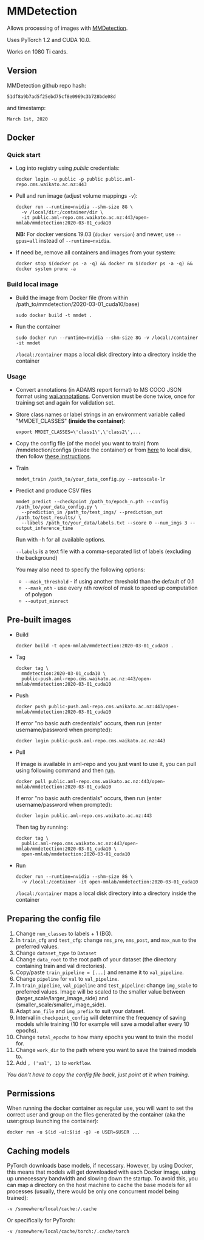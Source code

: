# MMDetection

Allows processing of images with [MMDetection](https://github.com/open-mmlab/mmdetection).

Uses PyTorch 1.2 and CUDA 10.0.

Works on 1080 Ti cards. 

## Version

MMDetection github repo hash:

```
51df8a9b7ad5f25ebd75cf8e0969c3b728bde08d
```

and timestamp:

```
March 1st, 2020
```

## Docker

### Quick start

* Log into registry using *public* credentials:

  ```commandline
  docker login -u public -p public public.aml-repo.cms.waikato.ac.nz:443 
  ```

* Pull and run image (adjust volume mappings `-v`):

  ```commandline
  docker run --runtime=nvidia --shm-size 8G \
    -v /local/dir:/container/dir \
    -it public.aml-repo.cms.waikato.ac.nz:443/open-mmlab/mmdetection:2020-03-01_cuda10
  ```

  **NB:** For docker versions 19.03 (`docker version`) and newer, use `--gpus=all` instead of `--runtime=nvidia`.

* If need be, remove all containers and images from your system:

  ```commandline
  docker stop $(docker ps -a -q) && docker rm $(docker ps -a -q) && docker system prune -a
  ```

### Build local image

* Build the image from Docker file (from within /path_to/mmdetection/2020-03-01_cuda10/base)

  ```commandline
  sudo docker build -t mmdet .
  ```
  
* Run the container

  ```commandline
  sudo docker run --runtime=nvidia --shm-size 8G -v /local:/container -it mmdet
  ```
  `/local:/container` maps a local disk directory into a directory inside the container

### Usage

* Convert annotations (in ADAMS report format) to MS COCO JSON format using 
  [wai.annotations](https://github.com/waikato-ufdl/wai-annotations). 
  Conversion must be done twice, once for training set and again for validation set.
  
* Store class names or label strings in an environment variable called "MMDET_CLASSES" **(inside the container)**:

  ```commandline
  export MMDET_CLASSES=\'class1\',\'class2\',...
  ```

* Copy the config file (of the model you want to train) from /mmdetection/configs (inside the container) or 
  from [here](https://github.com/open-mmlab/mmdetection/tree/b7894cbdcbe114e3e9efdd1a6a229419a552c807/configs) 
  to local disk, then follow [these instructions](#config).

* Train

  ```commandline
  mmdet_train /path_to/your_data_config.py --autoscale-lr
  ```

* Predict and produce CSV files

  ```commandline
  mmdet_predict --checkpoint /path_to/epoch_n.pth --config /path_to/your_data_config.py \
    --prediction_in /path_to/test_imgs/ --prediction_out /path_to/test_results/ \
    --labels /path_to/your_data/labels.txt --score 0 --num_imgs 3 --output_inference_time
  ```
  Run with -h for all available options.

  `--labels` is a text file with a comma-separated list of labels (excluding the background)

  You may also need to specify the following options:

  * `--mask_threshold` - if using another threshold than the default of 0.1
  * `--mask_nth` - use every nth row/col of mask to speed up computation of polygon
  * `--output_minrect`

## Pre-built images

* Build

  ```commandline
  docker build -t open-mmlab/mmdetection:2020-03-01_cuda10 .
  ```
  
* Tag

  ```commandline
  docker tag \
    mmdetection:2020-03-01_cuda10 \
    public-push.aml-repo.cms.waikato.ac.nz:443/open-mmlab/mmdetection:2020-03-01_cuda10
  ```
  
* Push

  ```commandline
  docker push public-push.aml-repo.cms.waikato.ac.nz:443/open-mmlab/mmdetection:2020-03-01_cuda10
  ```
  If error "no basic auth credentials" occurs, then run (enter username/password when prompted):
  
  ```commandline
  docker login public-push.aml-repo.cms.waikato.ac.nz:443
  ```
  
* Pull

  If image is available in aml-repo and you just want to use it, you can pull using following command and then [run](#run).

  ```commandline
  docker pull public.aml-repo.cms.waikato.ac.nz:443/open-mmlab/mmdetection:2020-03-01_cuda10
  ```
  If error "no basic auth credentials" occurs, then run (enter username/password when prompted):
  
  ```commandline
  docker login public.aml-repo.cms.waikato.ac.nz:443
  ```
  Then tag by running:
  
  ```commandline
  docker tag \
    public.aml-repo.cms.waikato.ac.nz:443/open-mmlab/mmdetection:2020-03-01_cuda10 \
    open-mmlab/mmdetection:2020-03-01_cuda10
  ```
  
* <a name="run">Run</a>

  ```commandline
  docker run --runtime=nvidia --shm-size 8G \
    -v /local:/container -it open-mmlab/mmdetection:2020-03-01_cuda10
  ```
  `/local:/container` maps a local disk directory into a directory inside the container

  
## <a name="config">Preparing the config file</a>

1. Change `num_classes` to labels + 1 (BG).
2. In `train_cfg` and `test_cfg`: change `nms_pre`, `nms_post`, and `max_num` to the preferred values.
3. Change `dataset_type` to `Dataset`
4. Change `data_root` to the root path of your dataset (the directory containing train and val directories).
5. Copy/paste `train_pipeline = [...]` and rename it to `val_pipeline`.
6. Change `pipeline` for `val` to `val_pipeline`.
7. In `train_pipeline`, `val_pipeline` and `test_pipeline`: change `img_scale` to preferred values. 
   Image will be scaled to the smaller value between (larger_scale/larger_image_side) and (smaller_scale/smaller_image_side).
8. Adapt `ann_file` and `img_prefix` to suit your dataset.
9. Interval in `checkpoint_config` will determine the frequency of saving models while training 
   (10 for example will save a model after every 10 epochs).
10. Change `total_epochs` to how many epochs you want to train the model for.
11. Change `work_dir` to the path where you want to save the trained models to.
12. Add `, ('val', 1)` to `workflow`.

_You don't have to copy the config file back, just point at it when training._


## Permissions

When running the docker container as regular use, you will want to set the correct
user and group on the files generated by the container (aka the user:group launching
the container):

```commandline
docker run -u $(id -u):$(id -g) -e USER=$USER ...
```

## Caching models

PyTorch downloads base models, if necessary. However, by using Docker, this means that 
models will get downloaded with each Docker image, using up unnecessary bandwidth and
slowing down the startup. To avoid this, you can map a directory on the host machine
to cache the base models for all processes (usually, there would be only one concurrent
model being trained):  

```
-v /somewhere/local/cache:/.cache
```

Or specifically for PyTorch:

```
-v /somewhere/local/cache/torch:/.cache/torch
```
